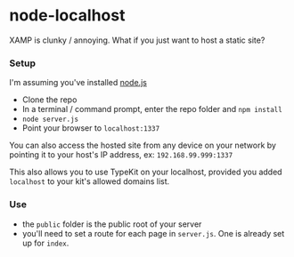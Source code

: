 # node-localhost

XAMP is clunky / annoying. What if you just want to host a static site?

### Setup
I'm assuming you've installed [node.js]
  - Clone the repo
  - In a terminal / command prompt, enter the repo folder and ```npm install```
  - ```node server.js```
  - Point your browser to ```localhost:1337```

You can also access the hosted site from any device on your network by pointing it to your host's IP address, ex: ```192.168.99.999:1337```

This also allows you to use TypeKit on your localhost, provided you added ```localhost``` to your kit's allowed domains list.

### Use
  - the `public` folder is the public root of your server
  - you'll need to set a route for each page in `server.js`. One is already set up for `index`.



   [node.js]: <http://nodejs.org>